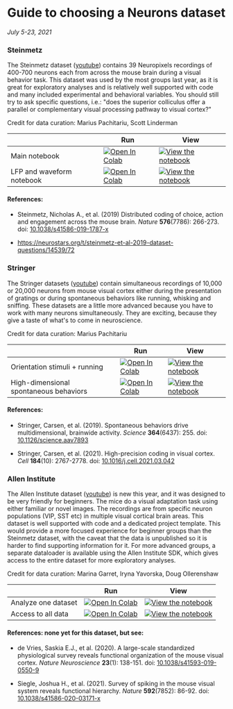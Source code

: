 # Guide to choosing a Neurons dataset

*July 5-23, 2021*

### Steinmetz

The Steinmetz dataset ([youtube](https://www.youtube.com/watch?v=WXn4-FpVaOo)) contains 39 Neuropixels recordings of 400-700 neurons each from across the mouse brain during a visual behavior task. This dataset was used by the most groups last year, as it is great for exploratory analyses and is relatively well supported with code and many included experimental and behavioral variables. You should still try to ask specific questions, i.e.: "does the superior colliculus offer a parallel or complementary visual processing pathway to visual cortex?"

Credit for data curation: Marius Pachitariu, Scott Linderman

|   | Run | View |
| - | --- | ---- |
| Main notebook | [![Open In Colab](https://colab.research.google.com/assets/colab-badge.svg)](https://colab.research.google.com/github/NeuromatchAcademy/course-content/blob/main/projects/neurons/load_steinmetz_decisions.ipynb) | [![View the notebook](https://img.shields.io/badge/render-nbviewer-orange.svg)](https://nbviewer.jupyter.org/github/NeuromatchAcademy/course-content/blob/main/projects/neurons/load_steinmetz_decisions.ipynb?flush_cache=true) |
| LFP and waveform notebook | [![Open In Colab](https://colab.research.google.com/assets/colab-badge.svg)](https://colab.research.google.com/github/NeuromatchAcademy/course-content/blob/main/projects/neurons/load_steinmetz_extra.ipynb) | [![View the notebook](https://img.shields.io/badge/render-nbviewer-orange.svg)](https://nbviewer.jupyter.org/github/NeuromatchAcademy/course-content/blob/main/projects/neurons/load_steinmetz_extra.ipynb?flush_cache=true) |

#### References:

- Steinmetz, Nicholas A., et al. (2019) Distributed coding of choice, action and engagement across the mouse brain. _Nature_ **576**(7786): 266-273. doi: [10.1038/s41586-019-1787-x](https://doi.org/10.1038/s41586-019-1787-x)

- https://neurostars.org/t/steinmetz-et-al-2019-dataset-questions/14539/72

### Stringer

The Stringer datasets ([youtube](https://www.youtube.com/watch?v=78GSgf6Dkkk)) contain simultaneous recordings of 10,000 or 20,000 neurons from mouse visual cortex either during the presentation of gratings or during spontaneous behaviors like running, whisking and sniffing. These datasets are a little more advanced because you have to work with many neurons simultaneously. They are exciting, because they give a taste of what's to come in neuroscience.

Credit for data curation: Marius Pachitariu

|   | Run | View |
| - | --- | ---- |
| Orientation stimuli + running | [![Open In Colab](https://colab.research.google.com/assets/colab-badge.svg)](https://colab.research.google.com/github/NeuromatchAcademy/course-content/blob/main/projects/neurons/load_stringer_orientations.ipynb) | [![View the notebook](https://img.shields.io/badge/render-nbviewer-orange.svg)](https://nbviewer.jupyter.org/github/NeuromatchAcademy/course-content/blob/main/projects/neurons/load_stringer_orientations.ipynb?flush_cache=true) |
| High-dimensional spontaneous behaviors | [![Open In Colab](https://colab.research.google.com/assets/colab-badge.svg)](https://colab.research.google.com/github/NeuromatchAcademy/course-content/blob/main/projects/neurons/load_stringer_spontaneous.ipynb) | [![View the notebook](https://img.shields.io/badge/render-nbviewer-orange.svg)](https://nbviewer.jupyter.org/github/NeuromatchAcademy/course-content/blob/main/projects/neurons/load_stringer_spontaneous.ipynb?flush_cache=true) |

#### References:

- Stringer, Carsen, et al. (2019). Spontaneous behaviors drive multidimensional, brainwide activity. _Science_ **364**(6437): 255. doi: [10.1126/science.aav7893](https://doi.org/10.1126/science.aav7893)

- Stringer, Carsen, et al. (2021). High-precision coding in visual cortex. _Cell_ **184**(10): 2767-2778. doi: [10.1016/j.cell.2021.03.042](https://doi.org/10.1016/j.cell.2021.03.042)

### Allen Institute

The Allen Institute dataset ([youtube](https://www.youtube.com/watch?v=3YP-GYvYnuA)) is new this year, and it was designed to be very friendly for beginners. The mice do a visual adaptation task using either familiar or novel images. The recordings are from specific neuron populations (VIP, SST etc) in multiple visual cortical brain areas. This dataset is well supported with code and a dedicated project template. This would provide a more focused experience for beginner groups than the Steinmetz dataset, with the caveat that the data is unpublished so it is harder to find supporting information for it. For more advanced groups, a separate dataloader is available using the Allen Institute SDK, which gives access to the entire dataset for more exploratory analyses.

Credit for data curation: Marina Garret, Iryna Yavorska, Doug Ollerenshaw

|   | Run | View |
| - | --- | ---- |
| Analyze one dataset | [![Open In Colab](https://colab.research.google.com/assets/colab-badge.svg)](https://colab.research.google.com/github/NeuromatchAcademy/course-content/blob/main/projects/neurons/load_Allen_Visual_Behavior_from_pre_processed_file.ipynb) | [![View the notebook](https://img.shields.io/badge/render-nbviewer-orange.svg)](https://nbviewer.jupyter.org/github/NeuromatchAcademy/course-content/blob/main/projects/neurons/load_Allen_Visual_Behavior_from_pre_processed_file.ipynb?flush_cache=true) |
| Access to all data | [![Open In Colab](https://colab.research.google.com/assets/colab-badge.svg)](https://colab.research.google.com/github/NeuromatchAcademy/course-content/blob/main/projects/neurons/load_Allen_Visual_Behavior_from_SDK.ipynb) | [![View the notebook](https://img.shields.io/badge/render-nbviewer-orange.svg)](https://nbviewer.jupyter.org/github/NeuromatchAcademy/course-content/blob/main/projects/neurons/load_Allen_Visual_Behavior_from_SDK.ipynb?flush_cache=true) |

#### References: none yet for this dataset, but see:

- de Vries, Saskia E.J., et al. (2020). A large-scale standardized physiological survey reveals functional organization of the mouse visual cortex. _Nature Neuroscience_ **23**(1): 138-151. doi: [10.1038/s41593-019-0550-9](https://doi.org/10.1038/s41593-019-0550-9)

- Siegle, Joshua H., et al. (2021). Survey of spiking in the mouse visual system reveals functional hierarchy. _Nature_ **592**(7852): 86-92. doi: [10.1038/s41586-020-03171-x](https://doi.org/10.1038/s41586-020-03171-x)
